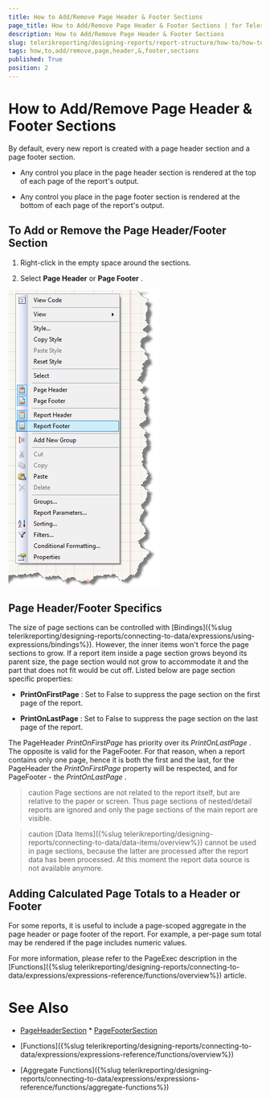 ```yaml
---
title: How to Add/Remove Page Header & Footer Sections
page_title: How to Add/Remove Page Header & Footer Sections | for Telerik Reporting Documentation
description: How to Add/Remove Page Header & Footer Sections
slug: telerikreporting/designing-reports/report-structure/how-to/how-to-add-remove-page-header-&-footer-sections
tags: how,to,add/remove,page,header,&,footer,sections
published: True
position: 2
---
```


# How to Add/Remove Page Header & Footer Sections



By default, every new report is created with a page header section and a page footer section.

* Any control you place in the page header section is rendered at the top of each page of the report's output.

* Any control you place in the page footer section is rendered at the bottom of each page of the report's output.

## To Add or Remove the Page Header/Footer Section

1. Right-click in the empty space around the sections.

1. Select __Page Header__  or __Page Footer__  .

  

  ![](images/ReportDesign001.png)

## Page Header/Footer Specifics

The size of page sections can be controlled with [Bindings]({%slug telerikreporting/designing-reports/connecting-to-data/expressions/using-expressions/bindings%}). However, the inner items won't force the page sections            to grow. If a report item inside a page section grows beyond its parent size, the page section would not grow to accommodate it and the part that does not fit would be cut off.           Listed below are page section specific properties:         

*  __PrintOnFirstPage__  : Set to False to suppress the page section on the first page of the report.

*  __PrintOnLastPage__  : Set to False to suppress the page section on the last page of the report.

The PageHeader *PrintOnFirstPage*  has priority over its *PrintOnLastPage* . The opposite is valid for the PageFooter.           For that reason, when a report contains only one page, hence it is both the first and the last, for the PageHeader the *PrintOnFirstPage*  property           will be respected, and for PageFooter - the *PrintOnLastPage* .         

>caution Page sections are not related to the report itself, but are relative to the paper or             screen. Thus page sections of nested/detail reports are ignored and only the page sections of the main report             are visible.           


>caution [Data Items]({%slug telerikreporting/designing-reports/connecting-to-data/data-items/overview%}) cannot be used in page sections, because the latter are processed             after the report data has been processed. At this moment the report data source is not available anymore.           


## Adding Calculated Page Totals to a Header or Footer

For some reports, it is useful to include a page-scoped aggregate in the page header or page footer of the report.           For example, a per-page sum total may be rendered if the page includes numeric values.         

For more information, please refer to the PageExec description in the [Functions]({%slug telerikreporting/designing-reports/connecting-to-data/expressions/expressions-reference/functions/overview%}) article.         

# See Also
 * [PageHeaderSection](/reporting/api/Telerik.Reporting.PageHeaderSection)  * [PageFooterSection](/reporting/api/Telerik.Reporting.PageFooterSection) 

 * [Functions]({%slug telerikreporting/designing-reports/connecting-to-data/expressions/expressions-reference/functions/overview%})

 * [Aggregate Functions]({%slug telerikreporting/designing-reports/connecting-to-data/expressions/expressions-reference/functions/aggregate-functions%})

